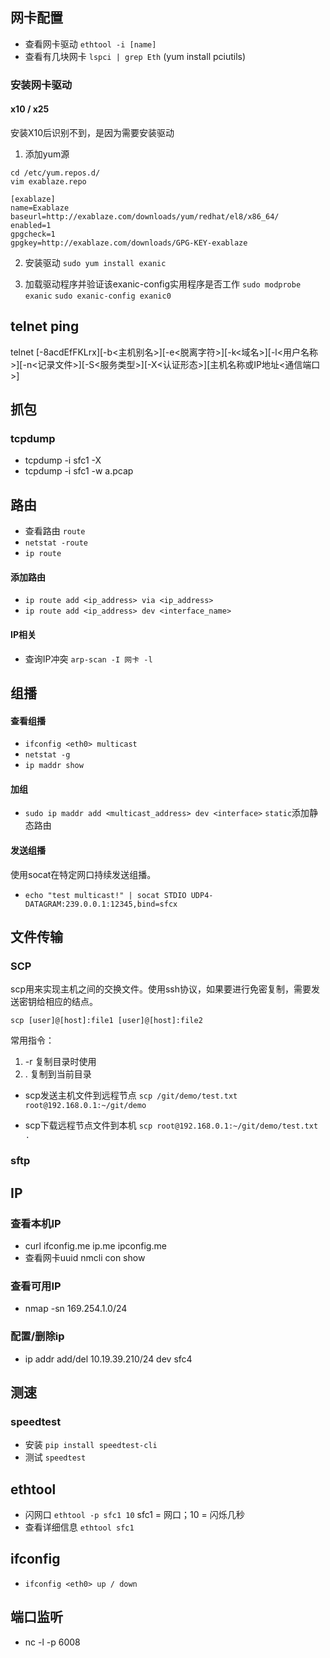 ## 网卡配置
- 查看网卡驱动 `ethtool -i [name]`
- 查看有几块网卡 `lspci | grep Eth` (yum install pciutils)

### 安装网卡驱动
#### x10 / x25
安装X10后识别不到，是因为需要安装驱动
1. 添加yum源
```shell script
cd /etc/yum.repos.d/
vim exablaze.repo

[exablaze]
name=Exablaze
baseurl=http://exablaze.com/downloads/yum/redhat/el8/x86_64/
enabled=1
gpgcheck=1
gpgkey=http://exablaze.com/downloads/GPG-KEY-exablaze
```

2. 安装驱动 `sudo yum install exanic`

3. 加载驱动程序并验证该exanic-config实用程序是否工作
 `sudo modprobe exanic`
 `sudo exanic-config exanic0`

## telnet ping
telnet [-8acdEfFKLrx][-b<主机别名>][-e<脱离字符>][-k<域名>][-l<用户名称>][-n<记录文件>][-S<服务类型>][-X<认证形态>][主机名称或IP地址<通信端口>]

## 抓包
### tcpdump
- tcpdump -i sfc1 -X
- tcpdump -i sfc1 -w a.pcap

## 路由
- 查看路由 `route`
- `netstat -route`
- `ip route`

#### 添加路由
- `ip route add <ip_address> via <ip_address>`
- `ip route add <ip_address> dev <interface_name>`

#### IP相关
- 查询IP冲突 `arp-scan -I 网卡 -l`

## 组播
#### 查看组播
- `ifconfig <eth0> multicast`
- `netstat -g`
- `ip maddr show`

#### 加组
- `sudo ip maddr add <multicast_address> dev <interface>` `static`添加静态路由

#### 发送组播
使用socat在特定网口持续发送组播。
- `echo "test multicast!" | socat STDIO UDP4-DATAGRAM:239.0.0.1:12345,bind=sfcx`

## 文件传输 
### SCP
scp用来实现主机之间的交换文件。使用ssh协议，如果要进行免密复制，需要发送密钥给相应的结点。

`scp [user]@[host]:file1 [user]@[host]:file2`

常用指令：
1. -r 复制目录时使用
2. . 复制到当前目录

- scp发送主机文件到远程节点
`scp /git/demo/test.txt root@192.168.0.1:~/git/demo`

- scp下载远程节点文件到本机
`scp root@192.168.0.1:~/git/demo/test.txt .`

### sftp


## IP
### 查看本机IP
- curl ifconfig.me ip.me ipconfig.me
- 查看网卡uuid nmcli con show

### 查看可用IP
- nmap -sn 169.254.1.0/24

### 配置/删除ip
- ip addr add/del 10.19.39.210/24 dev sfc4

## 测速
### speedtest
- 安装 `pip install speedtest-cli`
- 测试 `speedtest`

## ethtool
- 闪网口 `ethtool -p sfc1 10` sfc1 = 网口；10 = 闪烁几秒
- 查看详细信息 `ethtool sfc1`

## ifconfig
- `ifconfig <eth0> up / down`

## 端口监听
- nc -l -p 6008

